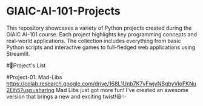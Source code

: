 # GIAIC-AI-101-Projects
This repository showcases a variety of Python projects created during the GIAIC AI-101 course. Each project highlights key programming concepts and real-world applications. The collection includes everything from basic Python scripts and interactive games to full-fledged web applications using Streamlit.

#📜Project's List

#Project-01: Mad-Libs
https://colab.research.google.com/drive/168L1Unb7K7yFwjyNBgbyVloFKNu2Eih5?usp=sharing
Mad Libs just got more fun! I've created an awesome version that brings a new and exciting twist!😃✨
